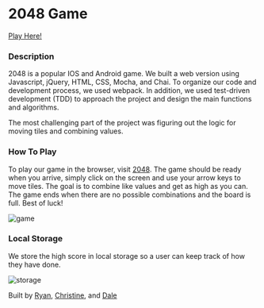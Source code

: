 # 2048 Game

[Play Here!](https://rcwestlake.github.io/2048/)

### Description

2048 is a popular IOS and Android game. We built a web version using Javascript, jQuery, HTML, CSS, Mocha, and Chai. To organize our code and development process, we used webpack. In addition, we used test-driven development (TDD) to approach the project and design the main functions and algorithms. 

The most challenging part of the project was figuring out the logic for moving tiles and combining values. 

### How To Play

To play our game in the browser, visit [2048](https://rcwestlake.github.io/2048/). The game should be ready when you arrive, simply click on the screen and use your arrow keys to move tiles. The goal is to combine like values and get as high as you can. The game ends when there are no possible combinations and the board is full. Best of luck! 

![game](https://cloud.githubusercontent.com/assets/9679076/19008250/1f06dc3a-8727-11e6-8225-d8de19767497.png)

### Local Storage

We store the high score in local storage so a user can keep track of how they have done. 

![storage](https://cloud.githubusercontent.com/assets/9679076/19008313/a6d43ebe-8727-11e6-985a-7044a0eb6776.png)

Built by [Ryan](https://github.com/rcwestlake), [Christine](https://github.com/ccgamble), and [Dale](https://github.com/dshendrickson)

